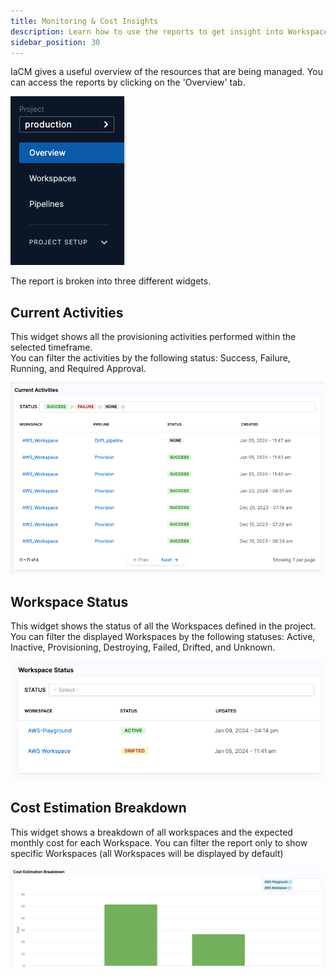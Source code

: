 ```yaml
---
title: Monitoring & Cost Insights
description: Learn how to use the reports to get insight into Workspaces activities, cost, and provisioning status
sidebar_position: 30
---
```


IaCM gives a useful overview of the resources that are being managed. You can access the reports by clicking on the 'Overview' tab.

![Resources](./static/overview.png)

The report is broken into three different widgets.


## Current Activities
This widget shows all the provisioning activities performed within the selected timeframe.  
You can filter the activities by the following status: Success, Failure, Running, and Required Approval.

![Resources](./static/report-current-activities.png)

## Workspace Status

This widget shows the status of all the Workspaces defined in the project.
You can filter the displayed Workspaces by the following statuses: Active, Inactive, Provisioning, Destroying, Failed, Drifted, and Unknown.

![Resources](./static/report-workspace-status.png)

## Cost Estimation Breakdown

This widget shows a breakdown of all workspaces and the expected monthly cost for each Workspace. 
You can filter the report only to show specific Workspaces (all Workspaces will be displayed by default)

![Resources](./static/report-cost-breakdown.png)